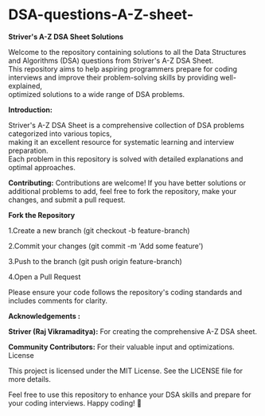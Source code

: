 # DSA-questions-A-Z-sheet-
**Striver's A-Z DSA Sheet Solutions**

Welcome to the repository containing solutions to all the Data Structures and Algorithms (DSA) questions from Striver's A-Z DSA Sheet.  
This repository aims to help aspiring programmers prepare for coding interviews and improve their problem-solving skills by providing well-explained,  
optimized solutions to a wide range of DSA problems.  

__Introduction:__

Striver's A-Z DSA Sheet is a comprehensive collection of DSA problems categorized into various topics,   
making it an excellent resource for systematic learning and interview preparation.   
Each problem in this repository is solved with detailed explanations and optimal approaches.  

__Contributing:__
Contributions are welcome! If you have better solutions or additional problems to add, feel free to fork the repository, make your changes, and submit a pull request.

__Fork the Repository__

1.Create a new branch (git checkout -b feature-branch)

2.Commit your changes (git commit -m 'Add some feature')

3.Push to the branch (git push origin feature-branch)

4.Open a Pull Request

Please ensure your code follows the repository's coding standards and includes comments for clarity.


__Acknowledgements :__

__Striver (Raj Vikramaditya):__ For creating the comprehensive A-Z DSA sheet.

__Community Contributors:__ For their valuable input and optimizations.
License


This project is licensed under the MIT License. See the LICENSE file for more details.


Feel free to use this repository to enhance your DSA skills and prepare for your coding interviews. Happy coding! 🚀
